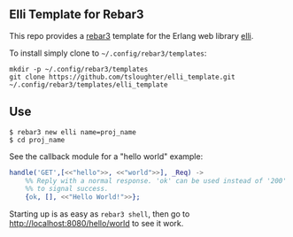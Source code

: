 Elli Template for Rebar3
----------------------------

This repo provides a [rebar3](http://rebar3.org) template for the Erlang web library [elli](https://github.com/knutin/elli).

To install simply clone to `~/.config/rebar3/templates`:

```
mkdir -p ~/.config/rebar3/templates
git clone https://github.com/tsloughter/elli_template.git ~/.config/rebar3/templates/elli_template
```

Use
---

```
$ rebar3 new elli name=proj_name
$ cd proj_name
```

See the callback module for a "hello world" example:

```erlang
handle('GET',[<<"hello">>, <<"world">>], _Req) ->
    %% Reply with a normal response. 'ok' can be used instead of '200'
    %% to signal success.
    {ok, [], <<"Hello World!">>};
```

Starting up is as easy as `rebar3 shell`, then go to [http://localhost:8080/hello/world](http://localhost:8080/hello/world) to see it work.
